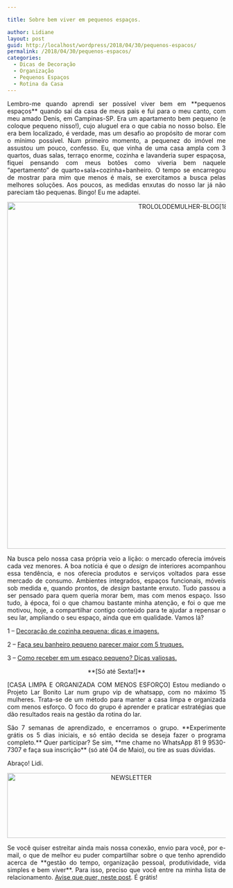 ```yaml
---

title: Sobre bem viver em pequenos espaços.

author: Lidiane
layout: post
guid: http://localhost/wordpress/2018/04/30/pequenos-espacos/
permalink: /2018/04/30/pequenos-espacos/
categories:
  - Dicas de Decoração
  - Organização
  - Pequenos Espaços
  - Rotina da Casa
---
```

<p align="justify">
  Lembro-me quando aprendi ser possível viver bem em **pequenos espaços** quando saí da casa de meus pais e fui para o meu canto, com meu amado Denis, em Campinas-SP. Era um apartamento bem pequeno (e coloque pequeno nisso!), cujo aluguel era o que cabia no nosso bolso. Ele era bem localizado, é verdade, mas um desafio ao propósito de morar com o mínimo possível. Num primeiro momento, a pequenez do imóvel me assustou um pouco, confesso. Eu, que vinha de uma casa ampla com 3 quartos, duas salas, terraço enorme, cozinha e lavanderia super espaçosa, fiquei pensando com meus botões como viveria bem naquele “apertamento” de quarto+sala+cozinha+banheiro. O tempo se encarregou de mostrar para mim que menos é mais, se exercitamos a busca pelas melhores soluções. Aos poucos, as medidas enxutas do nosso lar já não pareciam tão pequenas. Bingo! Eu me adaptei.
</p>

<p align="center">
  <img class="alignnone size-full wp-image-14613" src="http://www.trololodemulher.com.br/blog/wp-content/uploads/2018/04/TROLOLODEMULHER-BLOG18.jpg" alt="TROLOLODEMULHER-BLOG[18]" width="800" height="800" />
</p>

<p align="justify">
  Na busca pelo nossa casa própria veio a lição: o mercado oferecia imóveis cada vez menores. A boa notícia é que o <em>design</em> de interiores acompanhou essa tendência, e nos oferecia produtos e serviços voltados para esse mercado de consumo. Ambientes integrados, espaços funcionais, móveis sob medida e, quando prontos, de <em>design</em> bastante enxuto. Tudo passou a ser pensado para quem queria morar bem, mas com menos espaço. Isso tudo, à época, foi o que chamou bastante minha atenção, e foi o que me motivou, hoje, a compartilhar contigo conteúdo para te ajudar a repensar o seu lar, ampliando o seu espaço, ainda que em qualidade. Vamos lá?
</p>

<p align="justify">
  1 – <a href="http://www.trololodemulher.com.br/2016/03/07/decoracao-de-cozinha-pequena/" target="_blank">Decoração de cozinha pequena: dicas e imagens.</a>
</p>

<p align="justify">
  2 – <a href="http://www.trololodemulher.com.br/2016/02/19/banheiro-pequeno/" target="_blank">Faça seu banheiro pequeno parecer maior com 5 truques.</a>
</p>

<p align="justify">
  3 – <a href="http://www.trololodemulher.com.br/2014/11/17/receber-espaco-pequeno/" target="_blank">Como receber em um espaço pequeno? Dicas valiosas.</a>
</p>

<p align="center">
  **[Só até Sexta!]**
</p>

<p align="justify">
  [CASA LIMPA E ORGANIZADA COM MENOS ESFORÇO] Estou mediando o Projeto Lar Bonito Lar num grupo vip de whatsapp, com no máximo 15 mulheres. Trata-se de um método para manter a casa limpa e organizada com menos esforço. O foco do grupo é aprender e praticar estratégias que dão resultados reais na gestão da rotina do lar.
</p>

<p align="justify">
  São 7 semanas de aprendizado, e encerramos o grupo. **Experimente grátis os 5 dias iniciais, e só então decida se deseja fazer o programa completo.** Quer participar? Se sim, **me chame no WhatsApp 81 9 9530-7307 e faça sua inscrição** (só até 04 de Maio), ou tire as suas dúvidas.
</p>

<p align="justify">
  Abraço! Lidi.
</p>

<p align="center">
  <img class="alignnone size-full wp-image-14610" src="http://www.trololodemulher.com.br/blog/wp-content/uploads/2018/04/NEWSLETTER.png" alt="NEWSLETTER" width="556" height="150" />
</p>

<p align="justify">
  Se você quiser estreitar ainda mais nossa conexão, envio para você, por e-mail, o que de melhor eu puder compartilhar sobre o que tenho aprendido acerca de **gestão do tempo, organização pessoal, produtividade, vida simples e bem viver**. Para isso, preciso que você entre na minha lista de relacionamento. <a href="http://www.trololodemulher.com.br/2018/02/28/newsletter/" target="_blank">Avise que quer, neste post</a>. É grátis!
</p>

<p align="justify">